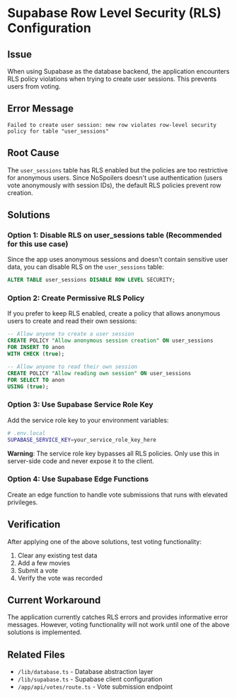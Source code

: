 # Supabase Row Level Security (RLS) Configuration

## Issue

When using Supabase as the database backend, the application encounters RLS policy violations when trying to create user sessions. This prevents users from voting.

## Error Message

```
Failed to create user session: new row violates row-level security policy for table "user_sessions"
```

## Root Cause

The `user_sessions` table has RLS enabled but the policies are too restrictive for anonymous users. Since NoSpoilers doesn't use authentication (users vote anonymously with session IDs), the default RLS policies prevent row creation.

## Solutions

### Option 1: Disable RLS on user_sessions table (Recommended for this use case)

Since the app uses anonymous sessions and doesn't contain sensitive user data, you can disable RLS on the `user_sessions` table:

```sql
ALTER TABLE user_sessions DISABLE ROW LEVEL SECURITY;
```

### Option 2: Create Permissive RLS Policy

If you prefer to keep RLS enabled, create a policy that allows anonymous users to create and read their own sessions:

```sql
-- Allow anyone to create a user session
CREATE POLICY "Allow anonymous session creation" ON user_sessions
FOR INSERT TO anon
WITH CHECK (true);

-- Allow anyone to read their own session
CREATE POLICY "Allow reading own session" ON user_sessions
FOR SELECT TO anon
USING (true);
```

### Option 3: Use Supabase Service Role Key

Add the service role key to your environment variables:

```bash
# .env.local
SUPABASE_SERVICE_KEY=your_service_role_key_here
```

**Warning**: The service role key bypasses all RLS policies. Only use this in server-side code and never expose it to the client.

### Option 4: Use Supabase Edge Functions

Create an edge function to handle vote submissions that runs with elevated privileges.

## Verification

After applying one of the above solutions, test voting functionality:

1. Clear any existing test data
2. Add a few movies
3. Submit a vote
4. Verify the vote was recorded

## Current Workaround

The application currently catches RLS errors and provides informative error messages. However, voting functionality will not work until one of the above solutions is implemented.

## Related Files

- `/lib/database.ts` - Database abstraction layer
- `/lib/supabase.ts` - Supabase client configuration
- `/app/api/votes/route.ts` - Vote submission endpoint